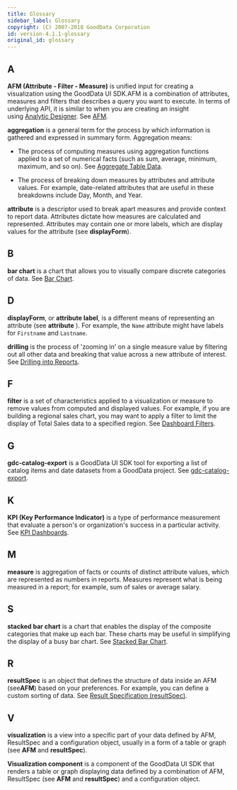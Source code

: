```yaml
---
title: Glossary
sidebar_label: Glossary
copyright: (C) 2007-2018 GoodData Corporation
id: version-4.1.1-glossary
original_id: glossary
---
```


## A

**AFM \(Attribute - Filter - Measure\)** is unified input for creating a visualization using the GoodData UI SDK.AFM is a combination of attributes, measures and filters that describes a query you want to execute. In terms of underlying API, it is similar to when you are creating an insight using [Analytic Designer](https://help.gooddata.com/display/doc/Create+an+Insight+with+Analytical+Designer). See [AFM](50_custom__execution.md).

**aggregation** is a general term for the process by which information is gathered and expressed in summary form. Aggregation means:

* The process of computing measures using aggregation functions applied to a set of numerical facts \(such as sum, average, minimum, maximum, and so on\). See [Aggregate Table Data](https://help.gooddata.com/display/doc/Aggregate+Table+Data).

* The process of breaking down measures by attributes and attribute values. For example, date-related attributes that are useful in these breakdowns include Day, Month, and Year.

**attribute** is a descriptor used to break apart measures and provide context to report data. Attributes dictate how measures are calculated and represented. Attributes may contain one or more labels, which are display values for the attribute \(see **displayForm**\).

## B

**bar chart** is a chart that allows you to visually compare discrete categories of data. See [Bar Chart](afm_react_components.md#charts).

## D

**displayForm**, or **attribute label**, is a different means of representing an attribute \(see **attribute** \). For example, the `Name` attribute might have labels for `Firstname` and `Lastname`.

**drilling** is the process of 'zooming in' on a single measure value by filtering out all other data and breaking that value across a new attribute of interest. See [Drilling into Reports](https://help.gooddata.com/display/doc/Drilling+into+Reports).

## F

**filter** is a set of characteristics applied to a visualization or measure to remove values from computed and displayed values. For example, if you are building a regional sales chart, you may want to apply a filter to limit the display of Total Sales data to a specified region. See [Dashboard Filters](https://help.gooddata.com/display/doc/Dashboard+Filters).

## G

**gdc-catalog-export** is a GoodData UI SDK tool for exporting a list of catalog items and date datasets from a GoodData project. See [gdc-catalog-export](02_start__catalog_export.md).

## K

**KPI \(Key Performance Indicator\)** is a type of performance measurement that evaluate a person's or organization's success in a particular activity. See [KPI Dashboards](https://help.gooddata.com/display/doc/KPI+Dashboards).

## M

**measure** is aggregation of facts or counts of distinct attribute values, which are represented as numbers in reports. Measures represent what is being measured in a report; for example, sum of sales or average salary.

## S

**stacked bar chart** is a chart that enables the display of the composite categories that make up each bar. These charts may be useful in simplifying the display of a busy bar chart. See [Stacked Bar Chart](https://help.gooddata.com/display/doc/Stacked+Bar+Chart).

## R

**resultSpec** is an object that defines the structure of data inside an AFM \(see**AFM**\) based on your preferences. For example, you can define a custom sorting of data. See [Result Specification \(resultSpec\)](result_specification.md).

## V

**visualization** is a view into a specific part of your data defined by AFM, ResultSpec and a configuration object, usually in a form of a table or graph \(see **AFM** and **resultSpec**\).

**Visualization component** is a component of the GoodData UI SDK that renders a table or graph displaying data defined by a combination of AFM, ResultSpec \(see **AFM** and **resultSpec**\) and a configuration object.
